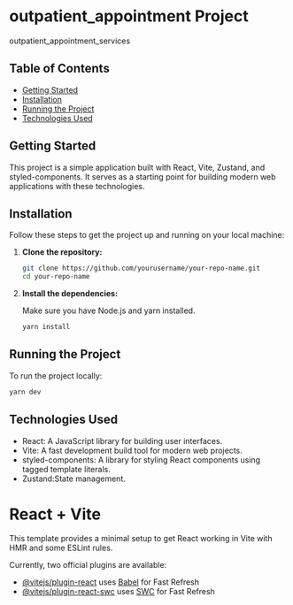 # outpatient_appointment Project

outpatient_appointment_services

## Table of Contents

- [Getting Started](#getting-started)
- [Installation](#installation)
- [Running the Project](#running-the-project)
- [Technologies Used](#technologies-used)

## Getting Started

This project is a simple application built with React, Vite, Zustand, and styled-components. It serves as a starting point for building modern web applications with these technologies.

## Installation

Follow these steps to get the project up and running on your local machine:

1. **Clone the repository:**
   ```bash
   git clone https://github.com/yourusername/your-repo-name.git
   cd your-repo-name
   ```
2. **Install the dependencies:**

   Make sure you have Node.js and yarn installed.

   ```bash
   yarn install
   ```

## Running the Project

To run the project locally:

```bash
yarn dev
```

## Technologies Used

- React: A JavaScript library for building user interfaces.
- Vite: A fast development build tool for modern web projects.
- styled-components: A library for styling React components using tagged template literals.
- Zustand:State management.

# React + Vite

This template provides a minimal setup to get React working in Vite with HMR and some ESLint rules.

Currently, two official plugins are available:

- [@vitejs/plugin-react](https://github.com/vitejs/vite-plugin-react/blob/main/packages/plugin-react/README.md) uses [Babel](https://babeljs.io/) for Fast Refresh
- [@vitejs/plugin-react-swc](https://github.com/vitejs/vite-plugin-react-swc) uses [SWC](https://swc.rs/) for Fast Refresh
